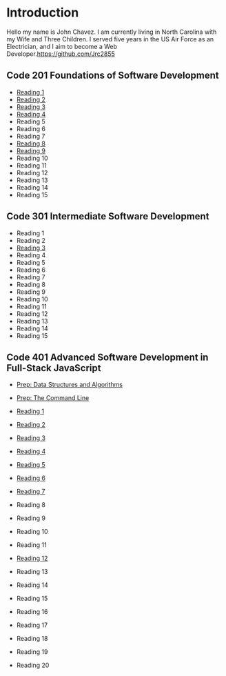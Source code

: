 # Introduction
Hello my name is John Chavez. I am currently living in North Carolina with my Wife and Three Children. I served five years in the US Air Force as an Electrician, and I aim to become a Web Developer.https://github.com/Jrc2855

## Code 201 Foundations of Software Development

* [Reading 1](Reading1.md)
* [Reading 2](Reading2.md)
* [Reading 3](Reading3.md)
* [Reading 4](Reading4.md)
* Reading 5
* Reading 6
* Reading 7
* [Reading 8](Reading8.md)
* [Reading 9](Reading9.md)
* Reading 10
* Reading 11
* Reading 12
* Reading 13
* Reading 14
* Reading 15

## Code 301 Intermediate Software Development

* Reading 1
* Reading 2
* [Reading 3](301-3.md)
* Reading 4
* Reading 5
* Reading 6
* Reading 7
* Reading 8
* Reading 9
* Reading 10
* Reading 11
* Reading 12
* Reading 13
* Reading 14
* Reading 15

## Code 401 Advanced Software Development in Full-Stack JavaScript

* [Prep: Data Structures and Algorithms](401-DSA.md)
* [Prep: The Command Line](401-TCL.md)

* [Reading 1](401-1.md)
* [Reading 2](401-2.md)
* [Reading 3](401-3.md)
* [Reading 4](401-4.md)
* [Reading 5](401-5.md)
* [Reading 6](401-6.md)
* [Reading 7](401-7.md)
* Reading 8
* Reading 9
* Reading 10
* Reading 11
* [Reading 12](401-12.md)
* Reading 13
* Reading 14
* Reading 15
* Reading 16
* Reading 17
* Reading 18
* Reading 19
* Reading 20